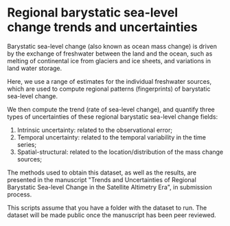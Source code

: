 # Regional barystatic sea-level change trends and uncertainties


Barystatic sea-level change (also known as ocean mass change) is driven by the exchange of freshwater between the land and the ocean, such as melting of continental ice from glaciers and ice sheets, and variations in land water storage.

Here, we use a range of estimates for the individual freshwater sources, which are used to compute regional patterns (fingerprints) of barystatic sea-level change.

We then compute the trend (rate of sea-level change), and quantify three types of uncertainties of these regional barystatic sea-level change fields:
1. Intrinsic uncertainty: related to the observational error;
2. Temporal uncertainty: related to the temporal variability in the time series;
3. Spatial-structural: related to the location/distribution of the mass change sources;

The methods used to obtain this dataset, as well as the results, are presented in the manuscript "Trends and Uncertainties of Regional Barystatic Sea-level Change in the Satellite Altimetry Era", in submission process. 

This scripts assume that you have a folder with the dataset to run. The dataset will be made public once the manuscript has been peer reviewed. 
 
